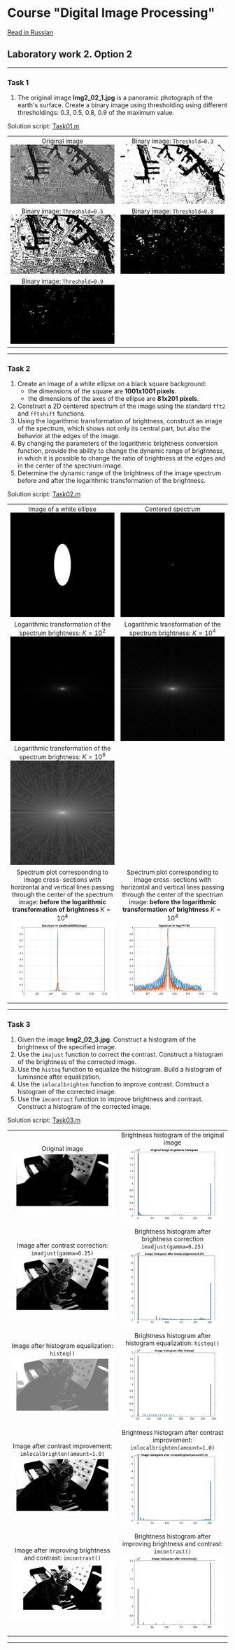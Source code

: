 # Course "Digital Image Processing"
[Read in Russian][ru]

## Laboratory work 2. Option 2


---
### Task 1
1. The original image **Img2_02_1.jpg** is a panoramic photograph of the earth's surface. Create a binary image using thresholding using different thresholdings: 0.3, 0.5, 0.8, 0.9 of the maximum value.

Solution script: [Task01.m][Task01]

|||
|:---:|:---:|
|Original image <br> ![source01_01]|Binary image: `Threshold=0.3` <br> ![result01_01]|
|Binary image: `Threshold=0.5` <br> ![result01_02]|Binary image: `Threshold=0.8` <br> ![result01_03]|
|Binary image: `Threshold=0.9` <br> ![result01_04]||


---
### Task 2
1. Create an image of a white ellipse on a black square background:
    - the dimensions of the square are **1001x1001 pixels**.
    - the dimensions of the axes of the ellipse are **81x201 pixels**.
2. Construct a 2D centered spectrum of the image using the standard `fft2` and `fftshift` functions.
3. Using the logarithmic transformation of brightness, construct an image of the spectrum, which shows not only its central part, but also the behavior at the edges of the image.
4. By changing the parameters of the logarithmic brightness conversion function, provide the ability to change the dynamic range of brightness, in which it is possible to change the ratio of brightness at the edges and in the center of the spectrum image.
5. Determine the dynamic range of the brightness of the image spectrum before and after the logarithmic transformation of the brightness.

Solution script: [Task02.m][Task02]

|||
|:---:|:---:|
|Image of a white ellipse <br> ![result02_01]|Centered spectrum <br> ![result02_02]|
|Logarithmic transformation of the spectrum brightness: ${{K=10^2}}$ <br> ![result02_03]|Logarithmic transformation of the spectrum brightness: ${{K=10^4}}$ <br> ![result02_04]|
|Logarithmic transformation of the spectrum brightness: ${{K=10^6}}$ <br> ![result02_05]||
|Spectrum plot corresponding to image cross-sections with horizontal and vertical lines passing through the center of the spectrum image: **before the logarithmic transformation of brightness** ${{K=10^4}}$ <br> ![result02_06]|Spectrum plot corresponding to image cross-sections with horizontal and vertical lines passing through the center of the spectrum image: **before the logarithmic transformation of brightness** ${{K=10^4}}$ <br> ![result02_07]|


---
### Task 3
1. Given the image **Img2_02_3.jpg**. Construct a histogram of the brightness of the specified image.
2. Use the `imajust` function to correct the contrast. Construct a histogram of the brightness of the corrected image.
3. Use the `histeq` function to equalize the histogram. Build a histogram of luminance after equalization.
4. Use the `imlocalbrighten` function to improve contrast. Construct a histogram of the corrected image.
5. Use the `imcontrast` function to improve brightness and contrast. Construct a histogram of the corrected image.

Solution script: [Task03.m][Task03]

<table width="100%">
  <tr align="center">
    <td width="50%">
        Original image <br>
        <img src="resources/Img2_02_3.jpg">
    </td>
    <td width="50%">
        Brightness histogram of the original image <br>
        <img src="results/lab02_opt02_task03_01.png">        
    </td>
  </tr>
  <tr align="center">
    <td width="50%">
        Image after contrast correction: <code>imadjust(gamma=0.25)</code> <br>
        <img src="results/lab02_opt02_task03_02.png">
    </td>
    <td width="50%">
        Brightness histogram after brightness correction <code>imadjust(gamma=0.25)</code> <br>
        <img src="results/lab02_opt02_task03_03.png">        
    </td>
  </tr>
  <tr align="center">
    <td width="50%">
        Image after histogram equalization: <code>histeq()</code> <br>
        <img src="results/lab02_opt02_task03_04.png">
    </td>
    <td width="50%">
        Brightness histogram after histogram equalization: <code>histeq()</code> <br>
        <img src="results/lab02_opt02_task03_05.png">        
    </td>
  </tr>
  <tr align="center">
    <td width="50%">
        Image after contrast improvement: <code>imlocalbrighten(amount=1.0)</code> <br>
        <img src="results/lab02_opt02_task03_06.png">
    </td>
    <td width="50%">
        Brightness histogram after contrast improvement: <code>imlocalbrighten(amount=1.0)</code> <br>
        <img src="results/lab02_opt02_task03_07.png">        
    </td>
  </tr>
  <tr align="center">
    <td width="50%">
        Image after improving brightness and contrast: <code>imcontrast()</code> <br>
        <img src="results/lab02_opt02_task03_08.png">
    </td>
    <td width="50%">
        Brightness histogram after improving brightness and contrast: <code>imcontrast()</code> <br>
        <img src="results/lab02_opt02_task03_09.png">        
    </td>
  </tr>
</table>


---
[en]: README.md
[ru]: README-ru.md
[Task01]: Task01.m
[Task02]: Task02.m
[Task03]: Task03.m

[source01_01]: resources/Img2_02_1.jpg
[source03_01]: resources/Img2_02_3.jpg

[result01_01]: results/lab02_opt02_task01_01.png
[result01_02]: results/lab02_opt02_task01_02.png
[result01_03]: results/lab02_opt02_task01_03.png
[result01_04]: results/lab02_opt02_task01_04.png

[result02_01]: results/lab02_opt02_task02_01.png
[result02_02]: results/lab02_opt02_task02_02.png
[result02_03]: results/lab02_opt02_task02_03.png
[result02_04]: results/lab02_opt02_task02_04.png
[result02_05]: results/lab02_opt02_task02_05.png
[result02_06]: results/lab02_opt02_task02_06.png
[result02_07]: results/lab02_opt02_task02_07.png


[result03_01]: results/lab02_opt02_task03_01.png
[result03_02]: results/lab02_opt02_task03_02.png
[result03_03]: results/lab02_opt02_task03_03.png
[result03_04]: results/lab02_opt02_task03_04.png
[result03_05]: results/lab02_opt02_task03_05.png
[result03_06]: results/lab02_opt02_task03_06.png
[result03_07]: results/lab02_opt02_task03_07.png
[result03_08]: results/lab02_opt02_task03_08.png
[result03_09]: results/lab02_opt02_task03_09.png
